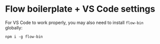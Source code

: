 # Flow boilerplate + VS Code settings
For VS Code to work properly, you may also need to install `flow-bin` globally:
```
npm i -g flow-bin
```
